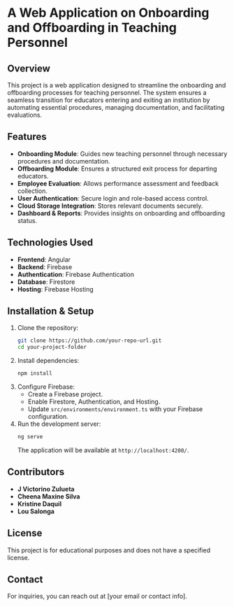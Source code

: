 # A Web Application on Onboarding and Offboarding in Teaching Personnel

## Overview
This project is a web application designed to streamline the onboarding and offboarding processes for teaching personnel. The system ensures a seamless transition for educators entering and exiting an institution by automating essential procedures, managing documentation, and facilitating evaluations.

## Features
- **Onboarding Module**: Guides new teaching personnel through necessary procedures and documentation.
- **Offboarding Module**: Ensures a structured exit process for departing educators.
- **Employee Evaluation**: Allows performance assessment and feedback collection.
- **User Authentication**: Secure login and role-based access control.
- **Cloud Storage Integration**: Stores relevant documents securely.
- **Dashboard & Reports**: Provides insights on onboarding and offboarding status.

## Technologies Used
- **Frontend**: Angular
- **Backend**: Firebase
- **Authentication**: Firebase Authentication
- **Database**: Firestore
- **Hosting**: Firebase Hosting

## Installation & Setup
1. Clone the repository:
   ```sh
   git clone https://github.com/your-repo-url.git
   cd your-project-folder
   ```
2. Install dependencies:
   ```sh
   npm install
   ```
3. Configure Firebase:
   - Create a Firebase project.
   - Enable Firestore, Authentication, and Hosting.
   - Update `src/environments/environment.ts` with your Firebase configuration.
4. Run the development server:
   ```sh
   ng serve
   ```
   The application will be available at `http://localhost:4200/`.

## Contributors
- **J Victorino Zulueta**
- **Cheena Maxine Silva**
- **Kristine Daquil**
- **Lou Salonga**

## License
This project is for educational purposes and does not have a specified license.

## Contact
For inquiries, you can reach out at [your email or contact info].
